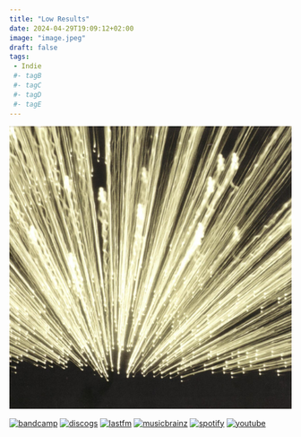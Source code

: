 ```yaml
---
title: "Low Results"
date: 2024-04-29T19:09:12+02:00
image: "image.jpeg"
draft: false
tags:
 - Indie
 #- tagB
 #- tagC
 #- tagD
 #- tagE
---
```

![cover](image.jpeg (Faunts - High-Expectations/Low-Results))
 
[![bandcamp](../links/svg/bandcamp.png (bandcamp))](https://fauntsmusic.bandcamp.com/album/high-expectations-low-results?from=search&search_item_id=1657926521&search_item_type=a&search_match_part=%3F&search_page_id=3371032970&search_page_no=1&search_rank=1&search_sig=32e6ba88669f6135eeb5ea892c4283aa)
[![discogs](../links/svg/discogs.png (discogs))](https://www.discogs.com/master/1472926)
[![lastfm](../links/svg/lastfm.png (lastfm))]()
[![musicbrainz](../links/svg/musicbrainz.png (musicbrainz))]()
[![spotify](../links/svg/spotify.png (putify))](https://open.spotify.com/album/3yy4JsYrVkxms4PzQXg1rX)
[![youtube](../links/svg/youtube.png (youtube))]()
 
